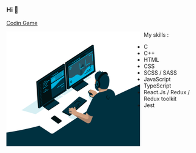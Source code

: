 ### Hi 👋
[Codin Game](https://www.codingame.com/profile/483153482d024ace59b7a1d5747b560c6730432)  
  
  <img align="right" style="float: left; margin-right: 10px; margin-bottom: 40px;" alt="GIF illustration github nnieddu" src="https://github.com/nnieddu/nnieddu/blob/main/code.gif" width="350" height="300" />
    
My skills :
* C
* C++
* HTML
* CSS
* SCSS / SASS
* JavaScript
* TypeScript
* React.Js / Redux / Redux toolkit
* Jest
<!-- ![](https://visitor-badge.laobi.icu/badge?page_id=nnieddu) -->
